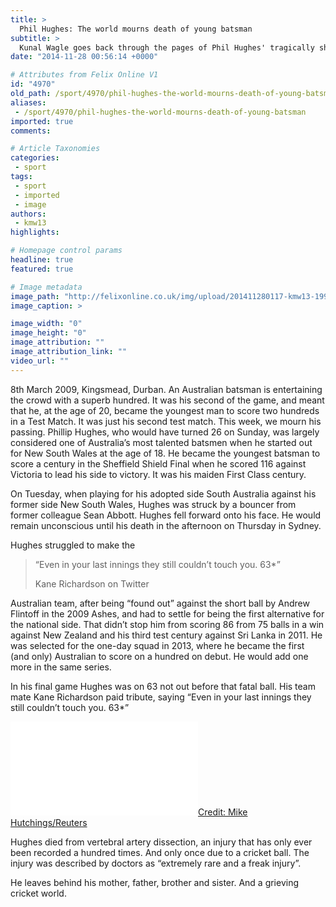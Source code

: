 ```yaml
---
title: >
  Phil Hughes: The world mourns death of young batsman
subtitle: >
  Kunal Wagle goes back through the pages of Phil Hughes' tragically short career.
date: "2014-11-28 00:56:14 +0000"

# Attributes from Felix Online V1
id: "4970"
old_path: /sport/4970/phil-hughes-the-world-mourns-death-of-young-batsman
aliases:
 - /sport/4970/phil-hughes-the-world-mourns-death-of-young-batsman
imported: true
comments:

# Article Taxonomies
categories:
 - sport
tags:
 - sport
 - imported
 - image
authors:
 - kmw13
highlights:

# Homepage control params
headline: true
featured: true

# Image metadata
image_path: "http://felixonline.co.uk/img/upload/201411280117-kmw13-199111.jpg"
image_caption: >

image_width: "0"
image_height: "0"
image_attribution: ""
image_attribution_link: ""
video_url: ""
---
```


8th March 2009, Kingsmead, Durban. An Australian batsman is entertaining the crowd with a superb hundred. It was his second of the game, and meant that he, at the age of 20, became the youngest man to score two hundreds in a Test Match. It was just his second test match. This week, we mourn his passing.
Phillip Hughes, who would have turned 26 on Sunday, was largely considered one of Australia’s most talented batsmen when he started out for New South Wales at the age of 18. He became the youngest batsman to score a century in the Sheffield Shield Final when he scored 116 against Victoria to lead his side to victory. It was his maiden First Class century.

On Tuesday, when playing for his adopted side South Australia against his former side New South Wales, Hughes was struck by a bouncer from former colleague Sean Abbott. Hughes fell forward onto his face. He would remain unconscious until his death in the afternoon on Thursday in Sydney.



Hughes struggled to make the

> “Even in your last innings they still couldn’t touch you. 63*”
>
> Kane Richardson on Twitter

Australian team, after being “found out” against the short ball by Andrew Flintoff in the 2009 Ashes, and had to settle for being the first alternative for the national side. That didn’t stop him from scoring 86 from 75 balls in a win against New Zealand and his third test century against Sri Lanka in 2011. He was selected for the one-day squad in 2013, where he became the first (and only) Australian to score on a hundred on debut. He would add one more in the same series.



In his final game Hughes was on 63 not out before that fatal ball. His team mate Kane Richardson paid tribute, saying “Even in your last innings they still couldn’t touch you. 63*”

![](../inc/timthumb.php?src=/img/upload/201411280055-kmw13-hughesweb27s-web.jpg&w=460px&zc=1&a=t)[Credit: Mike Hutchings/Reuters](../)







Hughes died from vertebral artery dissection, an injury that has only ever been recorded a hundred times. And only once due to a cricket ball. The injury was described by doctors as “extremely rare and a freak injury”.

He leaves behind his mother, father, brother and sister.
 And a grieving cricket world.
